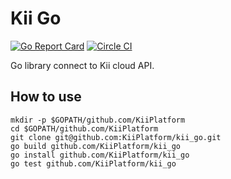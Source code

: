 # Kii Go
[![Go Report Card](https://goreportcard.com/badge/github.com/KiiPlatform/kii_go)](https://goreportcard.com/report/github.com/KiiPlatform/kii_go)
[![Circle CI](https://circleci.com/gh/KiiPlatform/kii_go/tree/master.svg?style=svg)](https://circleci.com/gh/KiiPlatform/kii_go/tree/master)

Go library connect to Kii cloud API.
## How to use
```shell
mkdir -p $GOPATH/github.com/KiiPlatform
cd $GOPATH/github.com/KiiPlatform
git clone git@github.com:KiiPlatform/kii_go.git
go build github.com/KiiPlatform/kii_go
go install github.com/KiiPlatform/kii_go
go test github.com/KiiPlatform/kii_go
```
